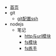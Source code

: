 * [首页](/)
* git
    * [git配置ssh](articles/git/git-ssh)
* nodejs
    * 笔记
        * [http与url模块](articles/nodejs/note/http&url)
        * [fs模块](articles/nodejs/note/fs)
        * [fs练手](articles/nodejs/note/fsdemo)
